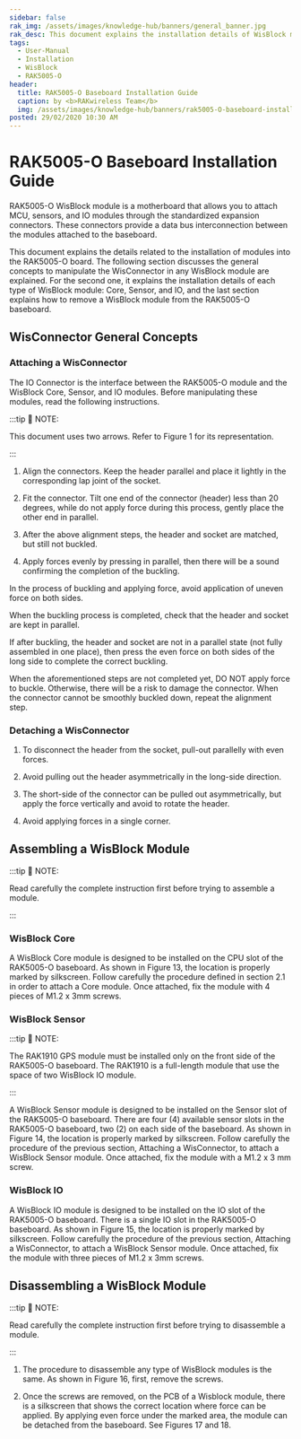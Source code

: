 ```yaml
---
sidebar: false
rak_img: /assets/images/knowledge-hub/banners/general_banner.jpg
rak_desc: This document explains the installation details of WisBlock modules into the RAK5005-O Baseboard.
tags:
  - User-Manual
  - Installation
  - WisBlock
  - RAK5005-O
header:
  title: RAK5005-O Baseboard Installation Guide
  caption: by <b>RAKwireless Team</b>
  img: /assets/images/knowledge-hub/banners/rak5005-O-baseboard-installation-guide.jpg
posted: 29/02/2020 10:30 AM
---
```


# RAK5005-O Baseboard Installation Guide

RAK5005-O WisBlock module is a motherboard that allows you to attach  MCU, sensors, and IO modules through the standardized expansion connectors. These connectors provide a data bus interconnection between the modules attached to the baseboard.

This document explains the details related to the installation of modules into the RAK5005-O board. The following section discusses the general concepts to manipulate the WisConnector in any WisBlock module are explained. For the second one, it explains the installation details of each type of WisBlock module: Core, Sensor, and IO, and the last section explains how to remove a WisBlock module from the RAK5005-O baseboard.


## WisConnector General Concepts

### Attaching a WisConnector


The IO Connector is the interface between the RAK5005-O module and the WisBlock Core, Sensor, and IO modules. Before manipulating these modules, read the following instructions.

:::tip 📝 NOTE:

This document uses two arrows. Refer to Figure 1 for its representation.

:::

<rk-img
  src="/assets/images/knowledge-hub/wisblock/RAK5005-O-Baseboard-Installation-Guide/1.arrows.png"
  width="50%"
  caption="Notation within the document"
/>


1. Align the connectors. Keep the header parallel and place it lightly in the corresponding lap joint of the socket.

<rk-img
  src="/assets/images/knowledge-hub/wisblock/RAK5005-O-Baseboard-Installation-Guide/2.alignment.png"
  width="75%"
  caption="Alignment of WisConnector"
/>

2. Fit the connector. Tilt one end of the connector (header) less than 20 degrees, while do not apply force during this process, gently place the other end in parallel.

<rk-img
  src="/assets/images/knowledge-hub/wisblock/RAK5005-O-Baseboard-Installation-Guide/3.header-to-socket.png"
  width="75%"
  caption="Fit the WisConnector’s header inside of the socket"
/>

3. After the above alignment steps, the header and socket are matched, but still not buckled.

<rk-img
  src="/assets/images/knowledge-hub/wisblock/RAK5005-O-Baseboard-Installation-Guide/4.header-matched.png"
  width="75%"
  caption="WisConnector’s header matched inside of the socket"
/>

4. Apply forces evenly by pressing in parallel, then there will be a sound confirming the completion of the buckling.

<rk-img
  src="/assets/images/knowledge-hub/wisblock/RAK5005-O-Baseboard-Installation-Guide/5.buckle-the-head.png"
  width="75%"
  caption="Apply forces to buckle the heard to the socket "
/>

In the process of buckling and applying force, avoid application of uneven force on both sides.

<rk-img
  src="/assets/images/knowledge-hub/wisblock/RAK5005-O-Baseboard-Installation-Guide/6.uneven-forces.png"
  width="75%"
  caption="Avoid applying uneven forces "
/>

When the buckling process is completed, check that the header and socket are kept in parallel.

<rk-img
  src="/assets/images/knowledge-hub/wisblock/RAK5005-O-Baseboard-Installation-Guide/7.buckle-header-to-socket.png"
  width="75%"
  caption="Correct way to buckle the WisConnector’s header to the socket"
/>

If after buckling, the header and socket are not in a parallel state (not fully assembled in one place), then press the even force on both sides of the long side to complete the correct buckling.


<rk-img
  src="/assets/images/knowledge-hub/wisblock/RAK5005-O-Baseboard-Installation-Guide/8.not-parallel.png"
  width="75%"
  caption="WisConnector’s header is not parallel to the socket"
/>

When the aforementioned steps are not completed yet, DO NOT apply force to buckle. Otherwise, there will be a risk to damage the connector. When the connector cannot be smoothly buckled down, repeat the alignment step.


### Detaching a WisConnector

1. To disconnect the header from the socket, pull-out parallelly with even forces.


<rk-img
  src="/assets/images/knowledge-hub/wisblock/RAK5005-O-Baseboard-Installation-Guide/9.detach-header.png"
  width="75%"
  caption="Correct way: Applying even forces to detach the header from the socket"
/>

2. Avoid pulling out the header asymmetrically in the long-side direction.

<rk-img
  src="/assets/images/knowledge-hub/wisblock/RAK5005-O-Baseboard-Installation-Guide/10.wrong-way-of-detaching.png"
  width="60%"
  caption="Wrong way: Applying uneven forces to detach the header from the socket"
/>

3. The short-side of the connector can be pulled out asymmetrically, but apply the force vertically and avoid to rotate the header.


<rk-img
  src="/assets/images/knowledge-hub/wisblock/RAK5005-O-Baseboard-Installation-Guide/11.dont-rotate.png"
  width="60%"
  caption="Wrong way: Do not rotate the header"
/>

4. Avoid applying forces in a single corner.

<rk-img
  src="/assets/images/knowledge-hub/wisblock/RAK5005-O-Baseboard-Installation-Guide/12.dont-apply-force.png"
  width="55%"
  caption="Wrong way: Do not apply force in a single corner of the header"
/>

## Assembling a WisBlock Module

:::tip 📝 NOTE:

Read carefully the complete instruction first before trying to assemble a module.

:::

### WisBlock Core


A WisBlock Core module is designed to be installed on the CPU slot of the RAK5005-O baseboard. As shown in Figure 13, the location is properly marked by silkscreen. Follow carefully the procedure defined in section 2.1 in order to attach a Core module. Once attached, fix the module with 4 pieces of M1.2 x 3mm screws.


<rk-img
  src="/assets/images/knowledge-hub/wisblock/RAK5005-O-Baseboard-Installation-Guide/13.wisblock-core-silkscreen.png"
  width="75%"
  caption="WisBlock Core silkscreen on the RAK5005-O baseboard"
/>


### WisBlock Sensor

:::tip 📝 NOTE:

The RAK1910 GPS module must be installed only on the front side of the RAK5005-O baseboard. The RAK1910 is a full-length module that use the space of two WisBlock IO module.

:::

A WisBlock Sensor module is designed to be installed on the Sensor slot of the RAK5005-O baseboard. There are four (4) available sensor slots in the RAK5005-O baseboard, two (2) on each side of the baseboard. As shown in Figure 14, the location is properly marked by silkscreen. Follow carefully the procedure of the previous section, Attaching a WisConnector, to attach a WisBlock Sensor module. Once attached, fix the module with a M1.2 x 3 mm screw.

<rk-img
  src="/assets/images/knowledge-hub/wisblock/RAK5005-O-Baseboard-Installation-Guide/14.wisblock-sensor-silkscreen.png"
  width="75%"
  caption="WisBlock Sensor silkscreens on the RAK5005-O baseboard"
/>


### WisBlock IO


A WisBlock IO module is designed to be installed on the IO slot of the RAK5005-O baseboard. There is a single IO slot in the RAK5005-O baseboard. As shown in Figure 15, the location is properly marked by silkscreen. Follow carefully the procedure of the previous section, Attaching a WisConnector, to attach a WisBlock Sensor module. Once attached, fix the module with three pieces of M1.2 x 3mm screws.


<rk-img
  src="/assets/images/knowledge-hub/wisblock/RAK5005-O-Baseboard-Installation-Guide/15.wisbloc-io-silkscreen.png"
  width="75%"
  caption="WisBlock IO silkscreen on the RAK5005-O baseboard"
/>


## Disassembling a WisBlock Module

:::tip 📝 NOTE:

Read carefully the complete instruction first before trying to disassemble a module.

:::

1. The procedure to disassemble any type of WisBlock modules is the same. As shown in Figure 16, first, remove the screws.

<rk-img
  src="/assets/images/knowledge-hub/wisblock/RAK5005-O-Baseboard-Installation-Guide/16.removing-screws.png"
  width="75%"
  caption="Removing screws from the WisBlock module"
/>

2. Once the screws are removed, on the PCB of a Wisblock module, there is a silkscreen that shows the correct location where force can be applied. By applying even force under the marked area,  the module can be detached from the baseboard. See Figures 17 and 18.


<rk-img
  src="/assets/images/knowledge-hub/wisblock/RAK5005-O-Baseboard-Installation-Guide/17.detaching-silkscreen.png"
  width="75%"
  caption="Detaching silkscreen on the WisBlock module"
/>


<rk-img
  src="/assets/images/knowledge-hub/wisblock/RAK5005-O-Baseboard-Installation-Guide/18.detaching-module.png"
  width="65%"
  caption="Applying even forces on the proper location of a WisBlock module to detach the module from the baseboard"
/>

